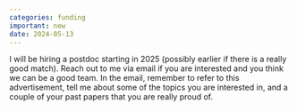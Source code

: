 ```yaml
---
categories: funding
important: new
date: 2024-05-13
---
```


 I will be hiring a postdoc starting in 2025 (possibly earlier if
 there is a really good match). Reach out to me via email  if you are
 interested and  you think we can be a good team. In the email,
 remember to refer to this advertisement, tell me about some of the
 topics you are interested in, and a couple of your past papers that
 you are really proud of.